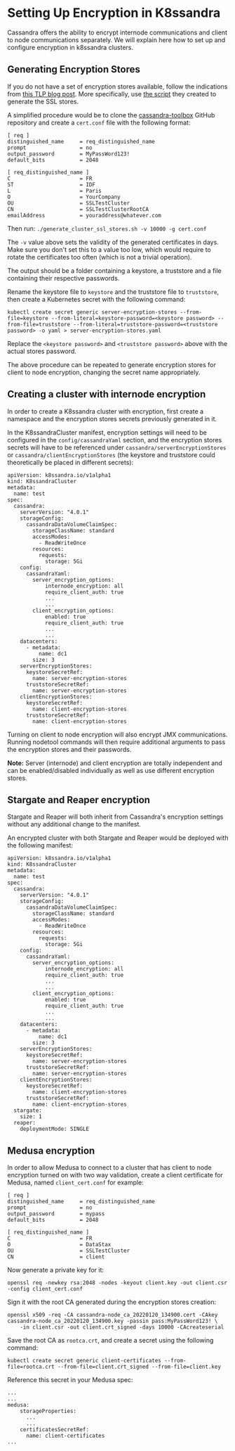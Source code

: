 # Setting Up Encryption in K8ssandra

Cassandra offers the ability to encrypt internode communications and client to node communications separately.
We will explain here how to set up and configure encryption in k8ssandra clusters.

## Generating Encryption Stores

If you do not have a set of encryption stores available, follow the indications from [this TLP blog post](https://thelastpickle.com/blog/2021/06/15/cassandra-certificate-management-part_1-how-to-rotate-keys.html). More specifically, use [the script](https://github.com/thelastpickle/cassandra-toolbox/tree/main/generate_cluster_ssl_stores) they created to generate the SSL stores.

A simplified procedure would be to clone the [cassandra-toolbox](https://github.com/thelastpickle/cassandra-toolbox) GitHub repository and create a `cert.conf` file with the following format:

```
[ req ]
distinguished_name     = req_distinguished_name
prompt                 = no
output_password        = MyPassWord123!
default_bits           = 2048

[ req_distinguished_name ]
C                      = FR
ST                     = IDF
L                      = Paris
O                      = YourCompany
OU                     = SSLTestCluster
CN                     = SSLTestClusterRootCA
emailAddress           = youraddress@whatever.com
```

Then run: `./generate_cluster_ssl_stores.sh -v 10000 -g cert.conf`

The `-v` value above sets the validity of the generated certificates in days. Make sure you don't set this to a value too low, which would require to rotate the certificates too often (which is not a trivial operation).

The output should be a folder containing a keystore, a truststore and a file containing their respective passwords.

Rename the keystore file to `keystore` and the truststore file to `truststore`, then create a Kubernetes secret with the following command:

```
kubectl create secret generic server-encryption-stores --from-file=keystore --from-literal=keystore-password=<keystore password> --from-file=truststore --from-literal=truststore-password=<truststore password> -o yaml > server-encryption-stores.yaml
```

Replace the `<keystore password>` and `<truststore password>` above with the actual stores password.

The above procedure can be repeated to generate encryption stores for client to node encryption, changing the secret name appropriately.

## Creating a cluster with internode encryption

In order to create a K8ssandra cluster with encryption, first create a namespace and the encryption stores secrets previously generated in it.

In the K8ssandraCluster manifest, encryption settings will need to be configured in the  `config/cassandraYaml` section, and the encryption stores secrets will have to be referenced under `cassandra/serverEncryptionStores` or `cassandra/clientEncryptionStores` (the keystore and truststore could theoretically be placed in different secrets):  

```
apiVersion: k8ssandra.io/v1alpha1
kind: K8ssandraCluster
metadata:
  name: test
spec:
  cassandra:
    serverVersion: "4.0.1"
    storageConfig:
      cassandraDataVolumeClaimSpec:
        storageClassName: standard
        accessModes:
          - ReadWriteOnce
        resources:
          requests:
            storage: 5Gi
    config:
      cassandraYaml:
        server_encryption_options:
            internode_encryption: all
            require_client_auth: true
            ...
            ...
        client_encryption_options:
            enabled: true
            require_client_auth: true
            ...
            ...
    datacenters:
      - metadata:
          name: dc1
        size: 3
    serverEncryptionStores:
      keystoreSecretRef:
        name: server-encryption-stores
      truststoreSecretRef:
        name: server-encryption-stores
    clientEncryptionStores:
      keystoreSecretRef:
        name: client-encryption-stores
      truststoreSecretRef:
        name: client-encryption-stores
```

Turning on client to node encryption will also encrypt JMX communications. Running nodetool commands will then require additional arguments to pass the encryption stores and their passwords.

**Note:** Server (internode) and client encryption are totally independent and can be enabled/disabled individually as well as use different encryption stores.

## Stargate and Reaper encryption

Stargate and Reaper will both inherit from Cassandra's encryption settings without any additional change to the manifest.

An encrypted cluster with both Stargate and Reaper would be deployed with the following manifest:

```
apiVersion: k8ssandra.io/v1alpha1
kind: K8ssandraCluster
metadata:
  name: test
spec:
  cassandra:
    serverVersion: "4.0.1"
    storageConfig:
      cassandraDataVolumeClaimSpec:
        storageClassName: standard
        accessModes:
          - ReadWriteOnce
        resources:
          requests:
            storage: 5Gi
    config:
      cassandraYaml:
        server_encryption_options:
            internode_encryption: all
            require_client_auth: true
            ...
            ...
        client_encryption_options:
            enabled: true
            require_client_auth: true
            ...
            ...
    datacenters:
      - metadata:
          name: dc1
        size: 3
    serverEncryptionStores:
      keystoreSecretRef:
        name: server-encryption-stores
      truststoreSecretRef:
        name: server-encryption-stores
    clientEncryptionStores:
      keystoreSecretRef:
        name: client-encryption-stores
      truststoreSecretRef:
        name: client-encryption-stores
  stargate:
    size: 1
  reaper:
    deploymentMode: SINGLE
```

## Medusa encryption

In order to allow Medusa to connect to a cluster that has client to node encryption turned on with two way validation, create a client certificate for Medusa, named `client_cert.conf` for example:

```
[ req ]
distinguished_name     = req_distinguished_name
prompt                 = no
output_password        = mypass
default_bits           = 2048

[ req_distinguished_name ]
C                      = FR
O                      = DataStax
OU                     = SSLTestCluster
CN                     = client
```

Now generate a private key for it:

```
openssl req -newkey rsa:2048 -nodes -keyout client.key -out client.csr -config client_cert.conf
```

Sign it with the root CA generated during the encryption stores creation:

```
openssl x509 -req -CA cassandra-node_ca_20220120_134900.cert -CAkey cassandra-node_ca_20220120_134900.key -passin pass:MyPassWord123! \           
    -in client.csr -out client.crt_signed -days 10000 -CAcreateserial
```

Save the root CA as `rootca.crt`, and create a secret using the following command:

```
kubectl create secret generic client-certificates --from-file=rootca.crt --from-file=client.crt_signed --from-file=client.key
```

Reference this secret in your Medusa spec:

```
...
...
medusa:
    storageProperties:
      ...
      ...
    certificatesSecretRef:
      name: client-certificates
...
```

